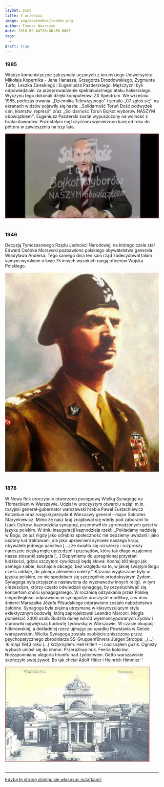```yaml
---
layout: post
title: 4 września
image: img/septmeber/indeks.png
author: Tomasz Waszczyk
date: 2018-09-04T10:00:00.000Z
tags:
  - 
draft: true
---
```


### 1985

Władze komunistyczne zatrzymały uczonych z toruńskiego Uniwersytetu Mikołaja Kopernika - Jana Hanasza, Grzegorza Drozdowskiego, Zygmunta Turło, Leszka Zaleskiego i Eugeniusza Pazderskiego. Mężczyźni byli odpowiedzialni za przeprowadzenie spektakularnego ataku hakerskiego. Wyczynu tego dokonali dzięki komputerowi ZX Spectrum. We wrześniu 1985, podczas trwania ,,Dziennika Telewizyjnego" i serialu ,,07 zgłoś się'' na ekranach widzów pojawiły się hasła: ,,Solidarność Toruń Dość podwyżek cen, kłamstw, represji'' oraz ,,Solidarność Toruń Bojkot wyborów NASZYM obowiązkiem''. Eugeniusz Pazderski został wypuszczony na wolność z braku dowodów. Pozostałym mężczyznom wymierzono karę od roku do półtora w zawieszeniu na trzy lata.

<img src="./img/september/zatrzymania.jpg"/><br><br>

### 1946

Decyzją Tymczasowego Rządu Jedności Narodowej, na którego czele stał Edward Osóbka Morawski pozbawiono polskiego obywatelstwa generała Władyława Andersa. Tego samego dnia ten sam rząd zadecydował takim samym wyrokiem o losie 75 innych wysokich rangą oficerów Wojska Polskiego.

<img src="./img/september/morawski.jpg"/><br><br>

### 1878

W Nowy Rok uroczyście otworzono postępową Wielką Synagogę na Tłomackiem w Warszawie.
Udział w uroczystym otwarciu wziął, m.in. rosyjski generał-gubernator warszawski hrabia Paweł Eustachiewicz Kotzebue oraz rosyjski prezydent Warszawy generał - major Sokrates Starynkiewicz. Mimo że nasz kraj znajdował się wtedy pod zaborami to Izaak Cylkow, kaznodzieja synagogi, przemówił do zgromadzonych gości w języku polskim. W dniu inauguracji kaznodzieja rzekł: ,,Pokładamy nadzieję w Bogu, że już nigdy jako odrębna społeczność nie będziemy uważani i jako osobny lud traktowani, ale jako uprawnieni synowie naszego kraju, obywatele jednego państwa […] że światło się rozszerzy i rozproszy nareszcie ciężką mgłę uprzedzeń i przesądów, która tak długo wzajemne nasze stosunki zalegała […] Dopłyniemy do upragnionej przystani ludzkości, gdzie szczytem cywilizacji będą słowa: Kochaj bliźniego jak samego siebie, kochajcie obcego, bez względu na to, w jakiej świątyni Bogu cześć oddaje, do jakiego plemienia należy.'' Kazania wygłaszane były w języku polskim, co nie spodobało się szczególnie ortodoksyjnym Żydom. Synagoga była przyjaźnie nastawiona do wyznawców innych religii, w tym chrześcijan, którzy często odwiedzali synagogę, by przysłuchiwać się koncertom chóru synagogalnego. W rocznicę odzyskania przez Polskę niepodległości odprawiano w synagodze uroczyste modlitwy, a w dniu śmierci Marszałka Józefa Piłsudskiego odprawione zostało nabożeństwo żałobne. Synagoga była piękną utrzymaną w klasycyzującym stylu eklektycznym budowlą, którą zaprojektował Leandro Marconi. Mogła pomieścić 2400 osób. Budziła dumę wśród wyemancypowanych Żydów i stanowiła największą budowlę żydowską w Warszawie. W czasie okupacji hitlerowskiej, a dokładniej rzecz ujmując po upadku Powstania w Getcie warszawskim, Wielka Synagoga została osobiście zniszczona przez psychopatycznego zbrodniarza SS-Gruppenführera Jürgen Stroopa: ,,(...) 16 maja 1943 roku (...) krzyknąłem: Heil Hitler! – i nacisnąłem guzik. Ognisty wybuch uniósł się do chmur. Przeraźliwy huk. Feeria kolorów. Niezapomniana alegoria triumfu nad żydostwem. Getto warszawskie skończyło swój żywot. Bo tak chciał Adolf Hitler i Heinrich Himmler.''

<img src="./img/september/synagoga.jpg"/><br><br>

---

<a href="https://github.com/TomaszWaszczyk/historia.waszczyk.com/edit/master/src/content/september-4.md" target="_blank">Edytuj tę stronę dzieląc się własnymi notatkami!</a>
